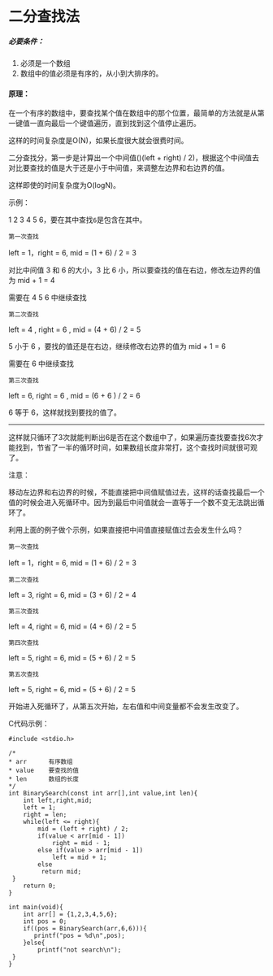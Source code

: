 二分查找法
=

##### 必要条件：

1. 必须是一个数组
2. 数组中的值必须是有序的，从小到大排序的。

#### 原理：

在一个有序的数组中，要查找某个值在数组中的那个位置，最简单的方法就是从第一键值一直向最后一个键值遍历，直到找到这个值停止遍历。

这样的时间复杂度是O(N)，如果长度很大就会很费时间。

二分查找分，第一步是计算出一个中间值()(left + right) / 2)，根据这个中间值去对比要查找的值是大于还是小于中间值，来调整左边界和右边界的值。

这样即使的时间复杂度为O(logN)。

示例：

1 2 3 4 5 6，要在其中查找`6`是包含在其中。

`第一次查找`

left = 1，right = 6, mid = (1 + 6) / 2 = 3

对比中间值 3 和 6 的大小，3 比 6 小，所以要查找的值在右边，修改左边界的值为 mid + 1 = 4

需要在 4 5 6 中继续查找

`第二次查找`

left = 4 , right = 6 , mid = (4 + 6) / 2 = 5

5 小于 6 ，要找的值还是在右边，继续修改右边界的值为 mid + 1 = 6

需要在 6 中继续查找

`第三次查找`

left = 6, right = 6 , mid = (6 + 6 ) / 2 = 6

6 等于 6，这样就找到要找的值了。


---

这样就只循环了3次就能判断出6是否在这个数组中了，如果遍历查找要查找6次才能找到，节省了一半的循环时间，如果数组长度非常打，这个查找时间就很可观了。

注意：

移动左边界和右边界的时候，不能直接把中间值赋值过去，这样的话查找最后一个值的时候会进入死循环中。因为到最后中间值就会一直等于一个数不变无法跳出循环了。

利用上面的例子做个示例，如果直接把中间值直接赋值过去会发生什么吗？

`第一次查找`

left = 1，right = 6, mid = (1 + 6) / 2 = 3

`第二次查找`

left = 3, right = 6, mid = (3 + 6) / 2 = 4

`第三次查找`

left = 4, right = 6, mid = (4 + 6) / 2 = 5

`第四次查找`

left = 5, right = 6, mid = (5 + 6) / 2 = 5

`第五次查找`

left = 5, right = 6, mid = (5 + 6) / 2 = 5

开始进入死循环了，从第五次开始，左右值和中间变量都不会发生改变了。


C代码示例：

	#include <stdio.h>

	/*
 	* arr      有序数组
 	* value    要查找的值
 	* len      数组的长度
 	*/
	int BinarySearch(const int arr[],int value,int len){
    	int left,right,mid;
    	left = 1;
    	right = len;
    	while(left <= right){
        	mid = (left + right) / 2;
        	if(value < arr[mid - 1])
        	    right = mid - 1;
        	else if(value > arr[mid - 1])
        	    left = mid + 1;
        	else
           	 return mid;
   	 }
    	return 0;
	}

	int main(void){
    	int arr[] = {1,2,3,4,5,6};
    	int pos = 0;
    	if((pos = BinarySearch(arr,6,6))){
     	   printf("pos = %d\n",pos);
    	}else{
    	    printf("not search\n");
   	 }
	}

